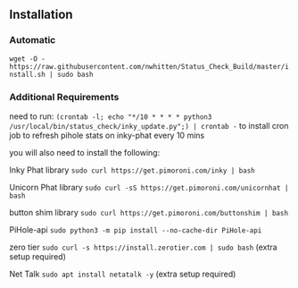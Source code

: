 
## Installation

### Automatic

`wget -O - https://raw.githubusercontent.com/nwhitten/Status_Check_Build/master/install.sh | sudo bash`


### Additional Requirements
need to run:
`(crontab -l; echo "*/10 * * * * python3 /usr/local/bin/status_check/inky_update.py";) | crontab -`
to install cron job to refresh pihole stats on inky-phat every 10 mins

you will also need to install the following:

Inky Phat library `sudo curl https://get.pimoroni.com/inky | bash`

Unicorn Phat library `sudo curl -sS https://get.pimoroni.com/unicornhat | bash`

button shim library `sudo curl https://get.pimoroni.com/buttonshim | bash`

PiHole-api `sudo python3 -m pip install --no-cache-dir PiHole-api`

zero tier `sudo curl -s https://install.zerotier.com | sudo bash` (extra setup required)

Net Talk `sudo apt install netatalk -y` (extra setup required)

